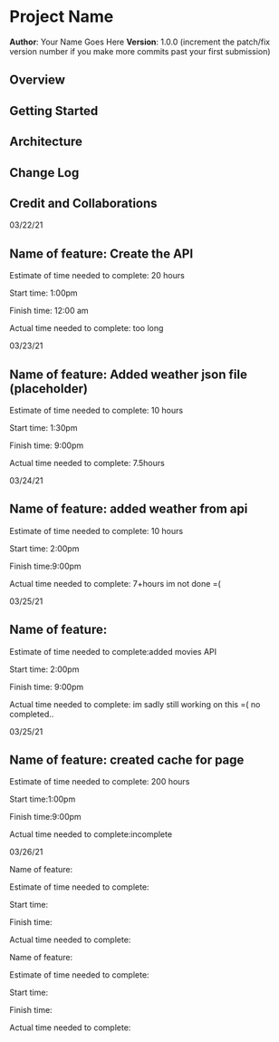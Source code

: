 # Project Name

**Author**: Your Name Goes Here
**Version**: 1.0.0 (increment the patch/fix version number if you make more commits past your first submission)

## Overview

<!-- Provide a high level overview of what this application is and why you are building it, beyond the fact that it's an assignment for this class. (i.e. What's your problem domain?) -->

## Getting Started

<!-- What are the steps that a user must take in order to build this app on their own machine and get it running? -->

## Architecture

<!-- Provide a detailed description of the application design. What technologies (languages, libraries, etc) you're using, and any other relevant design information. -->

## Change Log

<!-- Use this area to document the iterative changes made to your application as each feature is successfully implemented. Use time stamps. Here's an examples:

01-01-2001 4:59pm - Application now has a fully-functional express server, with a GET route for the location resource. -->

## Credit and Collaborations

<!-- Give credit (and a link) to other people or resources that helped you build this application. -->

03/22/21

## Name of feature: Create the API

Estimate of time needed to complete: 20 hours

Start time: 1:00pm

Finish time: 12:00 am

Actual time needed to complete: too long

03/23/21

## Name of feature: Added weather json file (placeholder)

Estimate of time needed to complete: 10 hours

Start time: 1:30pm

Finish time: 9:00pm

Actual time needed to complete: 7.5hours

03/24/21

## Name of feature: added weather from api

Estimate of time needed to complete: 10 hours

Start time: 2:00pm

Finish time:9:00pm

Actual time needed to complete: 7+hours im not done =(

03/25/21

## Name of feature:

Estimate of time needed to complete:added movies API

Start time: 2:00pm

Finish time: 9:00pm

Actual time needed to complete: im sadly still working on this =( no completed..

03/25/21

## Name of feature: created cache for page

Estimate of time needed to complete: 200 hours

Start time:1:00pm

Finish time:9:00pm

Actual time needed to complete:incomplete

03/26/21

Name of feature:

Estimate of time needed to complete:

Start time:

Finish time:

Actual time needed to complete:

Name of feature:

Estimate of time needed to complete:

Start time:

Finish time:

Actual time needed to complete:
